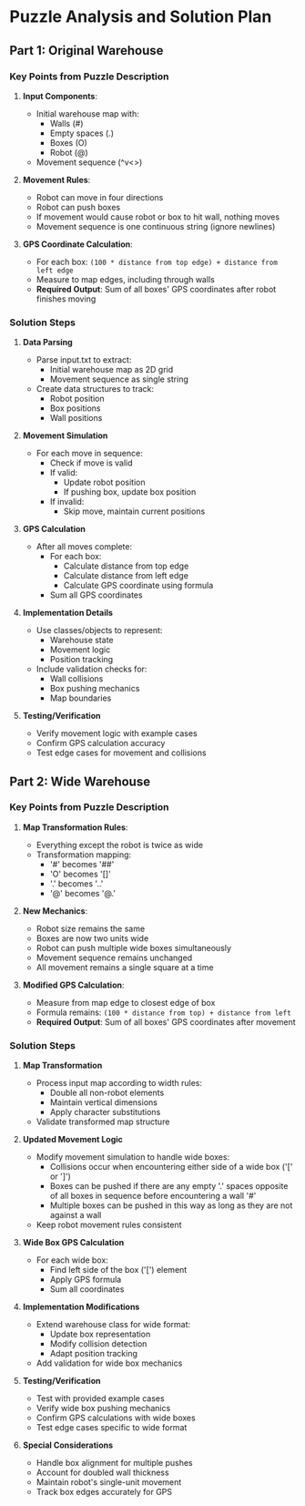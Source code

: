 # Puzzle Analysis and Solution Plan

## Part 1: Original Warehouse

### Key Points from Puzzle Description
1. **Input Components**:
   - Initial warehouse map with:
     - Walls (#)
     - Empty spaces (.)
     - Boxes (O)
     - Robot (@)
   - Movement sequence (^v<>)

2. **Movement Rules**:
   - Robot can move in four directions
   - Robot can push boxes
   - If movement would cause robot or box to hit wall, nothing moves
   - Movement sequence is one continuous string (ignore newlines)

3. **GPS Coordinate Calculation**:
   - For each box: `(100 * distance from top edge) + distance from left edge`
   - Measure to map edges, including through walls
   - **Required Output**: Sum of all boxes' GPS coordinates after robot finishes moving

### Solution Steps

1. **Data Parsing**
   - Parse input.txt to extract:
     - Initial warehouse map as 2D grid
     - Movement sequence as single string
   - Create data structures to track:
     - Robot position
     - Box positions
     - Wall positions

2. **Movement Simulation**
   - For each move in sequence:
     - Check if move is valid
     - If valid:
       - Update robot position
       - If pushing box, update box position
     - If invalid:
       - Skip move, maintain current positions

3. **GPS Calculation**
   - After all moves complete:
     - For each box:
       - Calculate distance from top edge
       - Calculate distance from left edge
       - Calculate GPS coordinate using formula
     - Sum all GPS coordinates

4. **Implementation Details**
   - Use classes/objects to represent:
     - Warehouse state
     - Movement logic
     - Position tracking
   - Include validation checks for:
     - Wall collisions
     - Box pushing mechanics
     - Map boundaries

5. **Testing/Verification**
   - Verify movement logic with example cases
   - Confirm GPS calculation accuracy
   - Test edge cases for movement and collisions

## Part 2: Wide Warehouse

### Key Points from Puzzle Description
1. **Map Transformation Rules**:
   - Everything except the robot is twice as wide
   - Transformation mapping:
     - '#' becomes '##'
     - 'O' becomes '[]'
     - '.' becomes '..'
     - '@' becomes '@.'

2. **New Mechanics**:
   - Robot size remains the same
   - Boxes are now two units wide
   - Robot can push multiple wide boxes simultaneously
   - Movement sequence remains unchanged
   - All movement remains a single square at a time

3. **Modified GPS Calculation**:
   - Measure from map edge to closest edge of box
   - Formula remains: `(100 * distance from top) + distance from left`
   - **Required Output**: Sum of all boxes' GPS coordinates after movement

### Solution Steps

1. **Map Transformation**
   - Process input map according to width rules:
     - Double all non-robot elements
     - Maintain vertical dimensions
     - Apply character substitutions
   - Validate transformed map structure

2. **Updated Movement Logic**
   - Modify movement simulation to handle wide boxes:
     - Collisions occur when encountering either side of a wide box ('[' or ']')
     - Boxes can be pushed if there are any empty '.' spaces opposite of all boxes in sequence before encountering a wall '#'
     - Multiple boxes can be pushed in this way as long as they are not against a wall
   - Keep robot movement rules consistent

3. **Wide Box GPS Calculation**
   - For each wide box:
     - Find left side of the box ('[') element
     - Apply GPS formula 
     - Sum all coordinates

4. **Implementation Modifications**
   - Extend warehouse class for wide format:
     - Update box representation
     - Modify collision detection
     - Adapt position tracking
   - Add validation for wide box mechanics

5. **Testing/Verification**
   - Test with provided example cases
   - Verify wide box pushing mechanics
   - Confirm GPS calculations with wide boxes
   - Test edge cases specific to wide format

6. **Special Considerations**
   - Handle box alignment for multiple pushes
   - Account for doubled wall thickness
   - Maintain robot's single-unit movement
   - Track box edges accurately for GPS